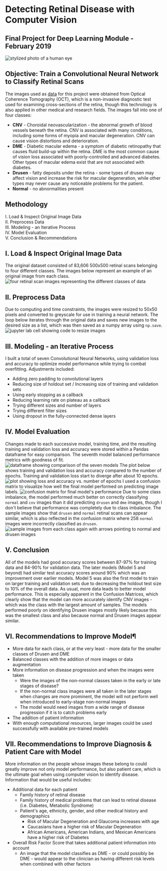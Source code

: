 # Detecting Retinal Disease with Computer Vision
## Final Project for Deep Learning Module - February 2019
![stylized photo of a human eye](/readme_images/cooleye.png)

## Objective: Train a Convolutional Neural Network to Classify Retinal Scans
The images used as [data](https://www.kaggle.com/paultimothymooney/kermany2018) for this project were obtained from Optical Coherence Tomography (OCT), which is a non-invasive diagnostic test used for examining cross-sections of the retina, though this technology is also applied in other medical and research fields. The images fall into one of four classes:
* **CNV** - Choroidal neovascularization - the abnormal growth of blood vessels beneath the retina. CNV is associated with many conditions, including some forms of myopia and macular degeneration. CNV can cause vision distortions and deterioration.
* **DME** - Diabetic macular edema - a symptom of diabetic retinopathy that causes fluid build-up within the retina. DME is the most common cause of vision loss associated with poorly-controlled and advanced diabetes. Other types of macular edema exist that are not associated with diabetes.
* **Drusen** - fatty deposits under the retina - some types of drusen may affect vision and increase the risk for macular degeneration, while other types may never cause any noticeable problems for the patient.
* **Normal** - no abnormalities present

## Methodology
I. Load & Inspect Original Image Data </br>
II. Preprocess Data </br>
III. Modeling - an Iterative Process </br>
IV. Model Evaluation </br>
V. Conclusion & Recommendations </br>

## I. Load & Inspect Original Image Data
The original dataset consisted of 83,606 500x500 retinal scans belonging to four different classes. The images below represent an example of an original image from each class.
![four retinal scan images representing the different classes of data](/readme_images/fourclasses.png)

## II. Preprocess Data
Due to computing and time constraints, the images were resized to 50x50 pixels and converted to greyscale for use in training a neural network. The loop below iterates through the original data and saves new images to the desired size as a list, which was then saved as a numpy array using `np.save`.
![jupyter lab cell showing code to resize images](/readme_images/resize_images.png) 

## III. Modeling - an Iterative Process
I built a total of seven Convolutional Neural Networks, using validation loss and accuracy to optimize model performance while trying to combat overfitting. Adjustments included: 
* Adding zero padding to convolutional layers
* Reducing size of holdout set / Increasing size of training and validation sets
* Using early stopping as a callback 
* Reducing learning rate on plateau as a callback
* Trying different sizes and number of layers
* Trying different filter sizes
* Using dropout in the fully-connected dense layers
## IV. Model Evaluation
Changes made to each successive model, training time, and the resulting training and validation loss and accuracy were stored within a Pandas dataframe for easy comparison. The seventh model balanced performance metrics with goodness of fit. 
![dataframe showing comparison of the seven models](/readme_images/compare_all_models.png)
The plot below shows training and validation loss and accuracy compared to the number of epochs. Training and validation loss start to diverge after about 10 epochs. 
![plot showing loss and accuracy vs. number of epochs](/readme_images/train_val_loss_acc.png)
I used a confusion matrix to visualize how well the final model performed on predicting image labels. 
![confusion matrix for final model's performance](/readme_images/final_model_confusion_matrix.png)
Due to some class imbalance, the model performed much better on correctly classifying `normal` and `cnv` images than it did predicting `drusen` and `dme` images, though I don't believe that performance was completely due to class imbalance. The sample images show that `drusen` and `normal` retinal scans can appear similar, which is also reflected in the confusion matrix where 258 `normal` images were incorrectly classified as `drusen`. 
![sample images from each class again with arrows pointing to normal and drusen images](/readme_images/fourclasses_edit.png)
## V. Conclusion
All of the models had good accuracy scores between 87-97% for training data and 84-90% for validation data. The later models (Model 5 and beyond) had similar test accuracy scores around 90% which was an improvement over earlier models. Model 5 was also the first model to train on larger training and validation sets due to decreasing the holdout test size to 10% of the overall data. As usual, more data leads to better model performance. This is especially apparent in the Confusion Matrices, which clearly show that the model can more accurately identify CNV images - which was the class with the largest amount of samples. The models performed poorly on identifying Drusen images mostly likely because this was the smallest class and also because normal and Drusen images appear similar. 

## VI. Recommendations to Improve Model¶
* More data for each class, or at the very least - more data for the smaller classes of Drusen and DME
* Balanced classes with the addition of more images or data augmentation
* More information on disease progression and when the images were taken
  * Were the images of the non-normal classes taken in the early or late stages of disease?
  * If the non-normal class images were all taken in the later stages when changes are more prominent, the model will not perform well when introduced to early-stage non-normal images
  * The model would need images from a wide range of disease progression if it is to catch problems early
* The addition of patient information
* With enough computational resources, larger images could be used successfully with available pre-trained models

## VII. Recommendations to Improve Diagnosis & Patient Care with Model 
More information on the people whose images these belong to could greatly improve not only model performance, but also patient care, which is the ultimate goal when using computer vision to identify disease. Information that would be useful includes:
* Additional data for each patient
  * Family history of retinal disease
  * Family history of medical problems that can lead to retinal disease (i.e. Diabetes, Metabolic Syndrome)
  * Patient's age, ethnicity, gender, and other medical history and demographics
    * Risk of Macular Degeneration and Glaucoma increases with age
    * Caucasians have a higher risk of Macular Degeneration
    * African Americans, American Indians, and Mexican Americans have a higher risk of Diabetes
* Overall Risk Factor Score that takes additional patient information into account
  * An image that the model classifies as DME - or could possibly be DME - would appear to the clinician as having different risk levels when combined with other factors

